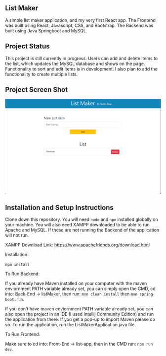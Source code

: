 ## List Maker

A simple list maker application, and my very first React app. The Frontend was built using React, Javascript, CSS, and Bootstrap. The Backend was built using Java Springboot and MySQL.

## Project Status

This project is still currently in progress. Users can add and delete items to the list, which updates the MySQL database and shows on the page. Functionality to sort and edit items is in development. I also plan to add the functionality to create multiple lists.

## Project Screen Shot

![Alt text](image.png)

## Installation and Setup Instructions

Clone down this repository. You will need `node` and `npm` installed globally on your machine. You will also need XAMPP downloaded to be able to run Apache and MySQL. If these are not running the Backend of the application will not run.

XAMPP Download Link: https://www.apachefriends.org/download.html

Installation:

`npm install`

To Run Backend:

If you already have Maven installed on your computer with the maven enviornment PATH variable already set, you can simply open the CMD, cd into: Back-End -> listMaker, then run: `mvn clean install` then `mvn spring-boot:run`.

If you don't have maven enviornment PATH variable already set, you can also open the project in an IDE (I used Intellij Community Edition) and run the application from there. If you get a pop-up to import Maven please do so. To run the application, run the ListMakerApplication.java file.

To Run Frontend:

Make sure to cd into: Front-End -> list-app, then in the CMD run: `npm run dev`.

